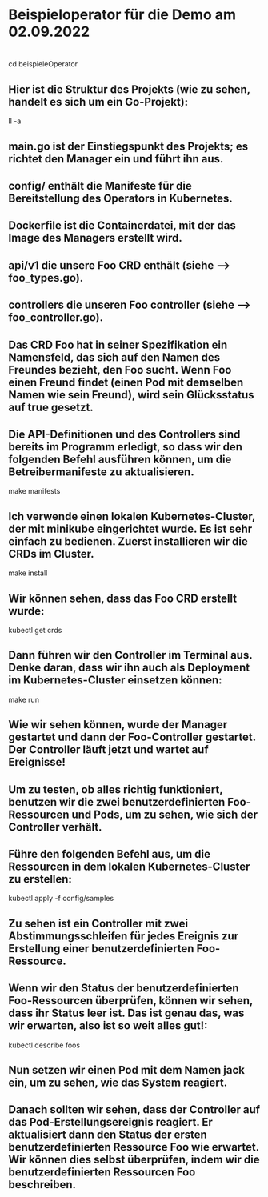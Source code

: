 # Beispieloperator für die Demo am 02.09.2022
#
#
cd beispieleOperator

## Hier ist die Struktur des Projekts (wie zu sehen, handelt es sich um ein Go-Projekt): ##

ll -a

## main.go ist der Einstiegspunkt des Projekts; es richtet den Manager ein und führt ihn aus.
## config/ enthält die Manifeste für die Bereitstellung des Operators in Kubernetes.
## Dockerfile ist die Containerdatei, mit der das Image des Managers erstellt wird.




## api/v1 die unsere Foo CRD enthält  (siehe --> foo_types.go).
## controllers die unseren Foo controller (siehe --> foo_controller.go).

## Das CRD Foo hat in seiner Spezifikation ein Namensfeld, das sich auf den Namen des Freundes bezieht, den Foo sucht. Wenn Foo einen Freund findet (einen Pod mit demselben Namen wie sein Freund), wird sein Glücksstatus auf true gesetzt.

## Die API-Definitionen und des Controllers sind bereits im Programm erledigt, so dass wir den folgenden Befehl ausführen können, um die Betreibermanifeste zu aktualisieren. 
make manifests


## Ich verwende einen lokalen Kubernetes-Cluster, der mit minikube eingerichtet wurde. Es ist sehr einfach zu bedienen. Zuerst installieren wir die CRDs im Cluster.
make install

## Wir können sehen, dass das Foo CRD erstellt wurde:
kubectl get crds

## Dann führen wir den Controller im Terminal aus. Denke daran, dass wir ihn auch als Deployment im Kubernetes-Cluster einsetzen können:
make run

## Wie wir sehen können, wurde der Manager gestartet und dann der Foo-Controller gestartet. Der Controller läuft jetzt und wartet auf Ereignisse!

## Um zu testen, ob alles richtig funktioniert, benutzen wir die zwei benutzerdefinierten Foo-Ressourcen und Pods, um zu sehen, wie sich der Controller verhält.

## Führe den folgenden Befehl aus, um die Ressourcen in dem lokalen Kubernetes-Cluster zu erstellen:
kubectl apply -f config/samples

## Zu sehen ist ein Controller mit zwei Abstimmungsschleifen für jedes Ereignis zur Erstellung einer benutzerdefinierten Foo-Ressource.

## Wenn wir den Status der benutzerdefinierten Foo-Ressourcen überprüfen, können wir sehen, dass ihr Status leer ist. Das ist genau das, was wir erwarten, also ist so weit alles gut!:
kubectl describe foos

## Nun setzen wir einen Pod mit dem Namen jack ein, um zu sehen, wie das System reagiert.

## Danach sollten wir sehen, dass der Controller auf das Pod-Erstellungsereignis reagiert. Er aktualisiert dann den Status der ersten benutzerdefinierten Ressource Foo wie erwartet. Wir können dies selbst überprüfen, indem wir die benutzerdefinierten Ressourcen Foo beschreiben.
